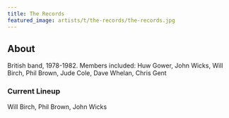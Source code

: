 ```yaml
---
title: The Records
featured_image: artists/t/the-records/the-records.jpg
---
```

## About

British band, 1978-1982. Members included: Huw Gower, John Wicks, Will Birch, Phil Brown, Jude Cole, Dave Whelan, Chris Gent

### Current Lineup

Will Birch, Phil Brown, John Wicks

